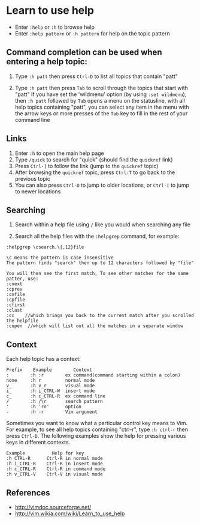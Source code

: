 # Learn to use help

+ Enter `:help` or `:h` to browse help
+ Enter `:help pattern` or `:h pattern` for help on the topic pattern

## Command completion can be used when entering a help topic: 

1. Type `:h patt` then press `Ctrl-D` to list all topics that contain "patt"

2. Type `:h patt` then press `Tab` to scroll through the topics that start with "patt"
If you have set the 'wildmenu' option (by using `:set wildmenu`), then `:h patt` followed by `Tab` opens a menu on the statusline, with all help topics containing "patt", you can select any item in the menu with the arrow keys or more presses of the `Tab` key to fill in the rest of your command line

## Links

1. Enter `:h` to open the main help page
2. Type `/quick` to search for "quick" (should find the `quickref` link)
3. Press `Ctrl-]` to follow the link (jump to the `quickref` topic)
4. After browsing the `quickref` topic, press `Ctrl-T` to go back to the previous topic
5. You can also press `Ctrl-O` to jump to older locations, or `Ctrl-I` to jump to newer locations

## Searching

1. Search within a help file using `/` like you would when searching any file

2. Search all the help files with the `:helpgrep` command, for example:
```
:helpgrep \csearch.\{,12}file

\c means the pattern is case insensitive
The pattern finds "search" then up to 12 characters followed by "file"

You will then see the first match, To see other matches for the same patter, use:
:cnext
:cprev
:cnfile
:cpfile
:cfirst
:clast
:cc    //which brings you back to the current match after you scrolled the helpfile
:copen  //which will list out all the matches in a separate window
```

## Context

Each help topic has a context:
```
Prefix    Example        Context
:        :h :r        ex command(command starting within a colon)
none     :h r         normal mode
v_       :h v_r       visual mode
i_       :h i_CTRL-W  insert mode
c_       :h c_CTRL-R  ex command line
/        :h /\r       search pattern
'        :h 'ro'      option
-        :h -r        Vim argument
```
Sometimes you want to know what a particular control key means to Vim. For example, to see all help topics containing "ctrl-r", type `:h ctrl-r` then press `Ctrl-D`. The following examples show the help for pressing various keys in different contexts.
```
Example          Help for key
:h CTRL-R      Ctrl-R in normal mode
:h i_CTRL-R    Ctrl-R in insert mode
:h c_CTRL-R    Ctrl-R in command mode
:h v_CTRL-V    Ctrl-V in visual mode
```

## References

+ <http://vimdoc.sourceforge.net/>
+ <http://vim.wikia.com/wiki/Learn_to_use_help>
